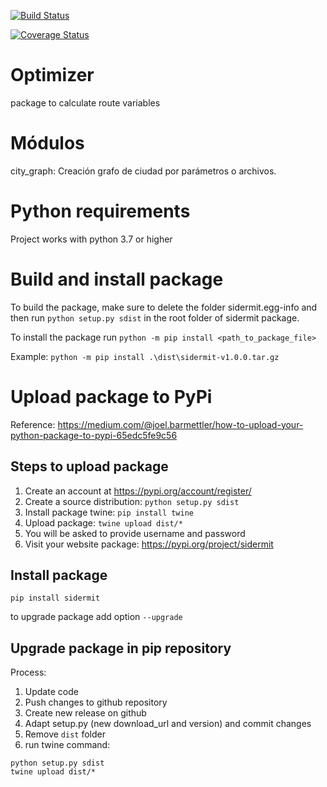 [![Build Status](https://travis-ci.com/SIDERMIT/optimizer.svg?branch=master)](https://travis-ci.com/SIDERMIT/optimizer)

[![Coverage Status](https://coveralls.io/repos/github/SIDERMIT/optimizer/badge.svg?branch=master)](https://coveralls.io/github/SIDERMIT/optimizer?branch=master)

# Optimizer
package to calculate route variables

# Módulos

city_graph:  Creación grafo de ciudad por parámetros o archivos. 

# Python requirements

Project works with python 3.7 or higher

# Build and install package

To build the package, make sure to delete the folder sidermit.egg-info and then run `python setup.py sdist` in the root folder of sidermit package.

To install the package run `python -m pip install <path_to_package_file>`

Example: `python -m pip install .\dist\sidermit-v1.0.0.tar.gz`

# Upload package to PyPi

Reference: https://medium.com/@joel.barmettler/how-to-upload-your-python-package-to-pypi-65edc5fe9c56

## Steps to upload package
1. Create an account at https://pypi.org/account/register/
2. Create a source distribution: `python setup.py sdist`
3. Install package twine: `pip install twine`
4. Upload package: `twine upload dist/*`
5. You will be asked to provide username and password
6. Visit your website package: https://pypi.org/project/sidermit 

## Install package

```
pip install sidermit
```
to upgrade package add option `--upgrade`

## Upgrade package in pip repository

Process:
1. Update code 
2. Push changes to github repository
3. Create new release on github
4. Adapt setup.py (new download_url and version) and commit changes
5. Remove `dist` folder
6. run twine command:

```
python setup.py sdist
twine upload dist/*
```